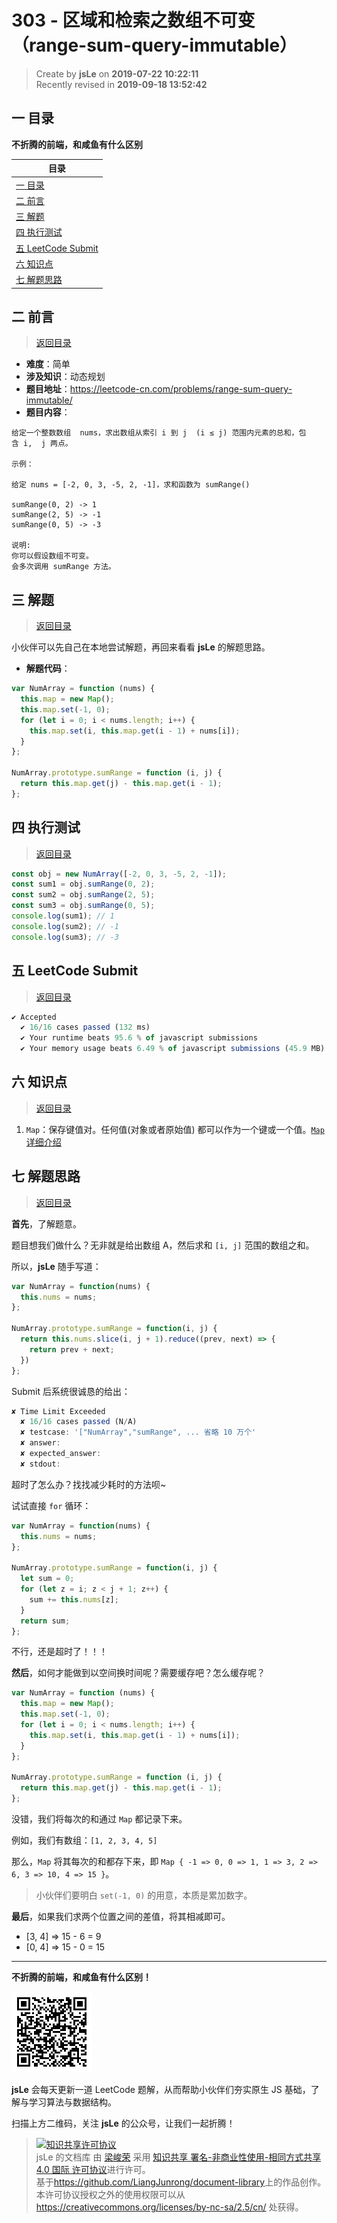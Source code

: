 303 - 区域和检索之数组不可变（range-sum-query-immutable）
===

> Create by **jsLe** on **2019-07-22 10:22:11**  
> Recently revised in **2019-09-18 13:52:42**

## <a name="chapter-one" id="chapter-one">一 目录</a>

**不折腾的前端，和咸鱼有什么区别**

| 目录 |
| --- | 
| [一 目录](#chapter-one) | 
| <a name="catalog-chapter-two" id="catalog-chapter-two"></a>[二 前言](#chapter-two) |
| <a name="catalog-chapter-three" id="catalog-chapter-three"></a>[三 解题](#chapter-three) |
| <a name="catalog-chapter-four" id="catalog-chapter-four"></a>[四 执行测试](#chapter-four) |
| <a name="catalog-chapter-five" id="catalog-chapter-five"></a>[五 LeetCode Submit](#chapter-five) |
| <a name="catalog-chapter-six" id="catalog-chapter-six"></a>[六 知识点](#chapter-six) |
| <a name="catalog-chapter-seven" id="catalog-chapter-seven"></a>[七 解题思路](#chapter-seven) |

## <a name="chapter-two" id="chapter-two">二 前言</a>

> [返回目录](#chapter-one)

* **难度**：简单
* **涉及知识**：动态规划
* **题目地址**：https://leetcode-cn.com/problems/range-sum-query-immutable/
* **题目内容**：

```
给定一个整数数组  nums，求出数组从索引 i 到 j  (i ≤ j) 范围内元素的总和，包含 i,  j 两点。

示例：

给定 nums = [-2, 0, 3, -5, 2, -1]，求和函数为 sumRange()

sumRange(0, 2) -> 1
sumRange(2, 5) -> -1
sumRange(0, 5) -> -3

说明:
你可以假设数组不可变。
会多次调用 sumRange 方法。
```

## <a name="chapter-three" id="chapter-three">三 解题</a>

> [返回目录](#chapter-one)

小伙伴可以先自己在本地尝试解题，再回来看看 **jsLe** 的解题思路。

* **解题代码**：

```js
var NumArray = function (nums) {
  this.map = new Map();
  this.map.set(-1, 0);
  for (let i = 0; i < nums.length; i++) {
    this.map.set(i, this.map.get(i - 1) + nums[i]);
  }
};

NumArray.prototype.sumRange = function (i, j) {
  return this.map.get(j) - this.map.get(i - 1);
};
```

## <a name="chapter-four" id="chapter-four">四 执行测试</a>

> [返回目录](#chapter-one)

```js
const obj = new NumArray([-2, 0, 3, -5, 2, -1]);
const sum1 = obj.sumRange(0, 2);
const sum2 = obj.sumRange(2, 5);
const sum3 = obj.sumRange(0, 5);
console.log(sum1); // 1
console.log(sum2); // -1
console.log(sum3); // -3
```

## <a name="chapter-five" id="chapter-five">五 LeetCode Submit</a>

> [返回目录](#chapter-one)

```js
✔ Accepted
  ✔ 16/16 cases passed (132 ms)
  ✔ Your runtime beats 95.6 % of javascript submissions
  ✔ Your memory usage beats 6.49 % of javascript submissions (45.9 MB)
```

## <a name="chapter-six" id="chapter-six">六 知识点</a>

> [返回目录](#chapter-one)

1. `Map`：保存键值对。任何值(对象或者原始值) 都可以作为一个键或一个值。[`Map` 详细介绍](https://github.com/LiangJunrong/document-library/blob/master/JavaScript-library/JavaScript/%E5%86%85%E7%BD%AE%E5%AF%B9%E8%B1%A1/Map/README.md)

## <a name="chapter-seven" id="chapter-seven">七 解题思路</a>

> [返回目录](#chapter-one)

**首先**，了解题意。

题目想我们做什么？无非就是给出数组 A，然后求和 `[i, j]` 范围的数组之和。

所以，**jsLe** 随手写道：

```js
var NumArray = function(nums) {
  this.nums = nums;
};

NumArray.prototype.sumRange = function(i, j) {
  return this.nums.slice(i, j + 1).reduce((prev, next) => {
    return prev + next;
  })
};
```

Submit 后系统很诚恳的给出：

```js
✘ Time Limit Exceeded
  ✘ 16/16 cases passed (N/A)
  ✘ testcase: '["NumArray","sumRange", ... 省略 10 万个'
  ✘ answer: 
  ✘ expected_answer: 
  ✘ stdout:
```

超时了怎么办？找找减少耗时的方法呗~

试试直接 `for` 循环：

```js
var NumArray = function(nums) {
  this.nums = nums;
};

NumArray.prototype.sumRange = function(i, j) {
  let sum = 0;
  for (let z = i; z < j + 1; z++) {
    sum += this.nums[z];
  }
  return sum;
};
```

不行，还是超时了！！！

**然后**，如何才能做到以空间换时间呢？需要缓存吧？怎么缓存呢？

```js
var NumArray = function (nums) {
  this.map = new Map();
  this.map.set(-1, 0);
  for (let i = 0; i < nums.length; i++) {
    this.map.set(i, this.map.get(i - 1) + nums[i]);
  }
};

NumArray.prototype.sumRange = function (i, j) {
  return this.map.get(j) - this.map.get(i - 1);
};
```

没错，我们将每次的和通过 `Map` 都记录下来。

例如，我们有数组：`[1, 2, 3, 4, 5]`

那么，`Map` 将其每次的和都存下来，即 `Map { -1 => 0, 0 => 1, 1 => 3, 2 => 6, 3 => 10, 4 => 15 }`。

> 小伙伴们要明白 `set(-1, 0)` 的用意，本质是累加数字。

**最后**，如果我们求两个位置之间的差值，将其相减即可。

* [3, 4] => 15 - 6 = 9
* [0, 4] => 15 - 0 = 15

---

**不折腾的前端，和咸鱼有什么区别！**

![图](../../../public-repertory/img/z-small-wechat-public-address.jpg)

**jsLe** 会每天更新一道 LeetCode 题解，从而帮助小伙伴们夯实原生 JS 基础，了解与学习算法与数据结构。

扫描上方二维码，关注 **jsLe** 的公众号，让我们一起折腾！

> <a rel="license" href="http://creativecommons.org/licenses/by-nc-sa/4.0/"><img alt="知识共享许可协议" style="border-width:0" src="https://i.creativecommons.org/l/by-nc-sa/4.0/88x31.png" /></a><br /><span xmlns:dct="http://purl.org/dc/terms/" property="dct:title">jsLe 的文档库</span> 由 <a xmlns:cc="http://creativecommons.org/ns#" href="https://github.com/LiangJunrong/document-library" property="cc:attributionName" rel="cc:attributionURL">梁峻荣</a> 采用 <a rel="license" href="http://creativecommons.org/licenses/by-nc-sa/4.0/">知识共享 署名-非商业性使用-相同方式共享 4.0 国际 许可协议</a>进行许可。<br />基于<a xmlns:dct="http://purl.org/dc/terms/" href="https://github.com/LiangJunrong/document-library" rel="dct:source">https://github.com/LiangJunrong/document-library</a>上的作品创作。<br />本许可协议授权之外的使用权限可以从 <a xmlns:cc="http://creativecommons.org/ns#" href="https://creativecommons.org/licenses/by-nc-sa/2.5/cn/" rel="cc:morePermissions">https://creativecommons.org/licenses/by-nc-sa/2.5/cn/</a> 处获得。